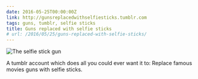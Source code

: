 ```yaml
---
date: 2016-05-25T00:00:00Z
link: http://gunsreplacedwithselfiesticks.tumblr.com
tags: guns, tumblr, selfie sticks
title: Guns replaced with selfie sticks
# url: /2016/05/25/guns-replaced-with-selfie-sticks/
---
```


![The selfie stick gun](/images/selfiegun.jpg)

A tumblr account which does all you could ever want it to: Replace famous movies guns with selfie sticks.